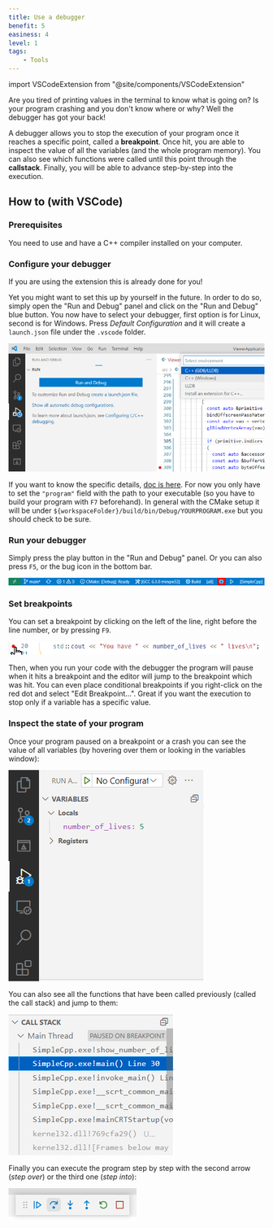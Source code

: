```yaml
---
title: Use a debugger
benefit: 5
easiness: 4
level: 1
tags:
    - Tools
---
```

import VSCodeExtension from "@site/components/VSCodeExtension"

Are you tired of printing values in the terminal to know what is going on? Is your program crashing and you don't know where or why? Well the debugger has got your back!

A debugger allows you to stop the execution of your program once it reaches a specific point, called a **breakpoint**. Once hit, you are able to inspect the value of all the variables (and the whole program memory). You can also see which functions were called until this point through the **callstack**. Finally, you will be able to advance step-by-step into the execution.

## How to (with VSCode)

### Prerequisites

You need to use <VSCodeExtension id="ms-vscode.cpptools-extension-pack"/> and have a C++ compiler installed on your computer.

### Configure your debugger

If you are using the <VSCodeExtension id="ms-vscode.cmake-tools"/> extension this is already done for you! 

Yet you might want to set this up by yourself in the future. In order to do so, simply open the "Run and Debug" panel and click on the "Run and Debug" blue button. You now have to select your debugger, first option is for Linux, second is for Windows. Press *Default Configuration* and it will create a `launch.json` file under the `.vscode` folder.

![](./img/create-launch-file.png)

If you want to know the specific details, [doc is here](https://code.visualstudio.com/docs/cpp/launch-json-reference). For now you only have to set the `"program"` field with the path to your executable (so you have to build your program with `F7` beforehand). In general with the CMake setup it will be under `${workspaceFolder}/build/bin/Debug/YOURPROGRAM.exe` but you should check to be sure.

### Run your debugger

Simply press the play button in the "Run and Debug" panel. Or you can also press `F5`, or the bug icon in the bottom bar.

![Debugger icon of VS Code](./img/debugger.png)

### Set breakpoints

You can set a breakpoint by clicking on the left of the line, right before the line number, or by pressing `F9`.

![Setting a breakpoint](./img/breakpoint.png)

Then, when you run your code with the debugger the program will pause when it hits a breakpoint and the editor will jump to the breakpoint which was hit. You can even place conditional breakpoints if you right-click on the red dot and select "Edit Breakpoint...". Great if you want the execution to stop only if a variable has a specific value.

### Inspect the state of your program

Once your program paused on a breakpoint or a crash you can see the value of all variables (by hovering over them or looking in the variables window):

![Watching the value of variables](./img/variable_watcher.png)

You can also see all the functions that have been called previously (called the call stack) and jump to them:

![Seeing the call stack](./img/call_stack_debugger.png)

Finally you can execute the program step by step with the second arrow (*step over*) or the third one (*step into*):

![Seeing the call stack](./img/debugger_step_by_step.png)